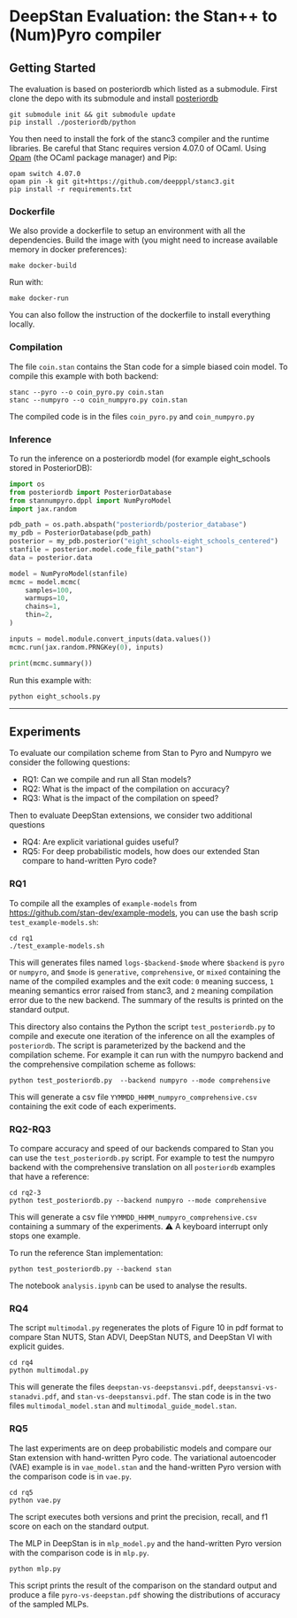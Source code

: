 # DeepStan Evaluation: the Stan++ to (Num)Pyro compiler

## Getting Started

The evaluation is based on posteriordb which listed as a submodule.
First clone the depo with its submodule and install [posteriordb](https://github.com/stan-dev/posteriordb)
```
git submodule init && git submodule update
pip install ./posteriordb/python
```

You then need to install the fork of the stanc3 compiler and the runtime libraries.
Be careful that Stanc requires version 4.07.0 of OCaml.
Using [Opam](https://opam.ocaml.org/) (the OCaml package manager) and Pip:

```
opam switch 4.07.0
opam pin -k git git+https://github.com/deepppl/stanc3.git
pip install -r requirements.txt
```

### Dockerfile
We also provide a dockerfile to setup an environment with all the dependencies.
Build the image with (you might need to increase available memory in docker preferences):
```
make docker-build
```

Run with:
```
make docker-run
```

You can also follow the instruction of the dockerfile to install everything locally.


### Compilation
The file `coin.stan` contains the Stan code for a simple biased coin model.
To compile this example with both backend:
```
stanc --pyro --o coin_pyro.py coin.stan
stanc --numpyro --o coin_numpyro.py coin.stan
```
The compiled code is in the files `coin_pyro.py` and `coin_numpyro.py`


### Inference
To run the inference on a posteriordb model (for example eight_schools stored in PosteriorDB):

```python
import os
from posteriordb import PosteriorDatabase
from stannumpyro.dppl import NumPyroModel
import jax.random

pdb_path = os.path.abspath("posteriordb/posterior_database")
my_pdb = PosteriorDatabase(pdb_path)
posterior = my_pdb.posterior("eight_schools-eight_schools_centered")
stanfile = posterior.model.code_file_path("stan")
data = posterior.data

model = NumPyroModel(stanfile)
mcmc = model.mcmc(
    samples=100,
    warmups=10,
    chains=1,
    thin=2,
)

inputs = model.module.convert_inputs(data.values())
mcmc.run(jax.random.PRNGKey(0), inputs)

print(mcmc.summary())
```

Run this example with:
```
python eight_schools.py
```

------------------------------------------------------------------

## Experiments

To evaluate our compilation scheme from Stan to Pyro and Numpyro we consider the following questions:
- RQ1: Can we compile and run all Stan models?
- RQ2: What is the impact of the compilation on accuracy?
- RQ3: What is the impact of the compilation on speed?

Then to evaluate DeepStan extensions, we consider two additional questions
- RQ4: Are explicit variational guides useful?
- RQ5: For deep probabilistic models, how does our extended Stan compare to hand-written Pyro code?

### RQ1

To compile all the examples of `example-models` from https://github.com/stan-dev/example-models, you can use the bash scrip `test_example-models.sh`:
```
cd rq1
./test_example-models.sh
```

This will generates files named `logs-$backend-$mode` where `$backend` is `pyro` or `numpyro`, and `$mode` is `generative`, `comprehensive`, or `mixed` containing the name of the compiled examples and the exit code:
`0` meaning success,
`1` meaning semantics error raised from stanc3,
and `2` meaning compilation error due to the new backend.
The summary of the results is printed on the standard output.

This directory also contains the Python the script `test_posteriordb.py` to compile and execute one iteration of the inference on all the examples of `posteriordb`.
The script is parameterized by the backend and the compilation scheme.
For example it can run with the numpyro backend and the comprehensive compilation scheme as follows:
```
python test_posteriordb.py  --backend numpyro --mode comprehensive
```

This will generate a csv file `YYMMDD_HHMM_numpyro_comprehensive.csv` containing the exit code of each experiments.

### RQ2-RQ3

To compare accuracy and speed of our backends compared to Stan you can use the `test_posteriordb.py` script.
For example to test the numpyro backend with the comprehensive translation on all `posteriordb` examples that have a reference:
```
cd rq2-3
python test_posteriordb.py --backend numpyro --mode comprehensive
```

This will generate a csv file `YYMMDD_HHMM_numpyro_comprehensive.csv` containing a summary of the experiments.
:warning: A keyboard interrupt only stops one example.

To run the reference Stan implementation:
```
python test_posteriordb.py --backend stan
```

The notebook `analysis.ipynb` can be used to analyse the results.

### RQ4

The script `multimodal.py` regenerates the plots of Figure 10 in pdf format to compare Stan NUTS, Stan ADVI, DeepStan NUTS, and DeepStan VI with explicit guides.

```
cd rq4
python multimodal.py
```

This will generate the files  `deepstan-vs-deepstansvi.pdf`, `deepstansvi-vs-stanadvi.pdf`, and `stan-vs-deepstansvi.pdf`.
The stan code is in the two files `multimodal_model.stan` and `multimodal_guide_model.stan`.

### RQ5

The last experiments are on deep probabilistic models and compare our Stan extension with hand-written Pyro code.
The variational autoencoder (VAE) example is in `vae_model.stan` and the hand-written Pyro version with the comparison code is in `vae.py`.

```
cd rq5
python vae.py
```

The script executes both versions and print the precision, recall, and f1 score on each on the standard output.

The MLP in DeepStan is in `mlp_model.py` and the hand-written Pyro version with the comparison code is in `mlp.py`.

```
python mlp.py
```

This script prints the result of the comparison on the standard output and produce a file `pyro-vs-deepstan.pdf` showing the distributions of accuracy of the sampled MLPs.
